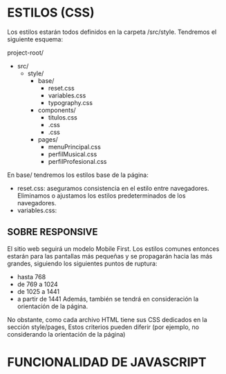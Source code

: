 # ESTILOS (CSS)

Los estilos estarán todos definidos en la carpeta /src/style. Tendremos el siguiente esquema:

project-root/
- src/
  - style/
    - base/
      - reset.css
      - variables.css
      - typography.css
    - components/
      - titulos.css
      - .css
      - .css
    - pages/
      - menuPrincipal.css
      - perfilMusical.css
      - perfilProfesional.css

En base/ tendremos los estilos base de la página:
- reset.css: aseguramos consistencia en el estilo entre navegadores. Eliminamos o ajustamos los estilos predeterminados de los navegadores.
- variables.css: 


## SOBRE RESPONSIVE

El sitio web seguirá un modelo Mobile First. Los estilos comunes entonces estarán para las pantallas más pequeñas y se propagarán hacia las más grandes, siguiendo los siguientes puntos de ruptura:
- hasta 768
- de 769 a 1024
- de 1025 a 1441
- a partir de 1441
Además, también se tendrá en consideración la orientación de la página.

No obstante, como cada archivo HTML tiene sus CSS dedicados en la sección style/pages, Estos criterios pueden diferir (por ejemplo, no considerando la orientación de la página)

# FUNCIONALIDAD DE JAVASCRIPT

